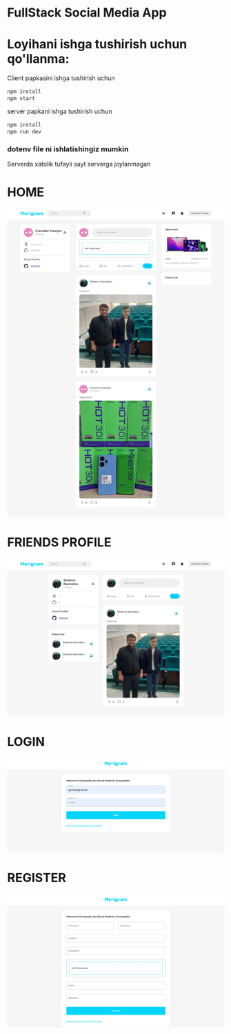 # FullStack Social Media App

# Loyihani ishga tushirish uchun qo'llanma:
<p>Client papkasini ishga tushirish uchun</p>

```
npm install
npm start
```

<p>server papkani ishga tushirish uchun</p>

```
npm install
npm run dev
```

### dotenv file ni ishlatishingiz mumkin

<p>Serverda xatolik tufayli sayt serverga joylanmagan</p>

# HOME
<img src="./assets/home.png">

# FRIENDS PROFILE
<img src="./assets/friend.png">

# LOGIN
<img src="./assets/login.png">

# REGISTER
<img src="./assets/signin.png"> 
